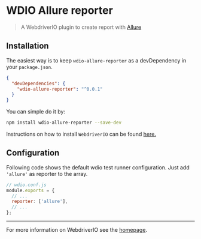 WDIO Allure reporter
==========

> A WebdriverIO plugin to create report with [Allure](https://github.com/allure-framework/allure-core)

## Installation

The easiest way is to keep `wdio-allure-reporter` as a devDependency in your `package.json`.

```json
{
  "devDependencies": {
    "wdio-allure-reporter": "^0.0.1"
  }
}
```

You can simple do it by:

```bash
npm install wdio-allure-reporter --save-dev
```

Instructions on how to install `WebdriverIO` can be found [here.](http://webdriver.io/guide/getstarted/install.html)

## Configuration

Following code shows the default wdio test runner configuration. Just add `'allure'` as reporter
to the array.

```js
// wdio.conf.js
module.exports = {
  // ...
  reporter: ['allure'],
  // ...
};
```

----

For more information on WebdriverIO see the [homepage](http://webdriver.io).
